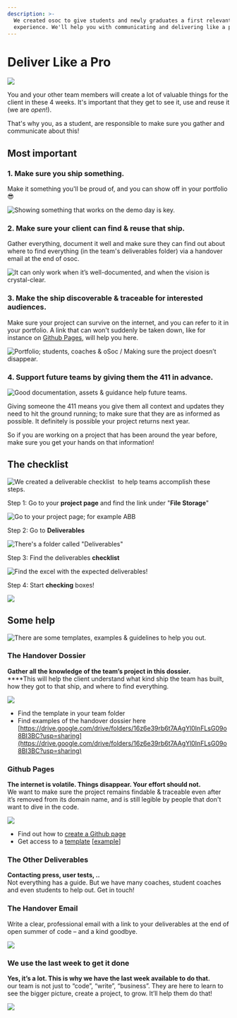 ```yaml
---
description: >-
  We created osoc to give students and newly graduates a first relevant work
  experience. We'll help you with communicating and delivering like a pro.
---
```


# Deliver Like a Pro

![](<../../.gitbook/assets/Screenshot 2020-06-30 at 22.26.27.png>)

You and your other team members will create a lot of valuable things for the client in these 4 weeks. It's important that they get to see it, use and reuse it (we are _open_!).

That's why you, as a student, are responsible to make sure you gather and communicate about this!

## Most important

### 1. Make sure you ship something.

Make it something you'll be proud of, and you can show off in your portfolio 😎

![Showing something that works on the demo day is key.](<../../.gitbook/assets/Screenshot 2020-06-30 at 22.27.13 (1).png>)

### 2. Make sure your client can find & reuse that ship.

Gather everything, document it well and make sure they can find out about where to find everything (in the team's deliverables folder) via a handover email at the end of osoc.

![It can only work when it’s well-documented, and when the vision is crystal-clear.](<../../.gitbook/assets/Screenshot 2020-06-30 at 22.27.23.png>)

### 3. Make the ship discoverable & traceable for interested audiences.

Make sure your project can survive on the internet, and you can refer to it in your portfolio. A link that can won't suddenly be taken down, like for instance on [Github Pages](publishing-a-github-page.md), will help you here.

![Portfolio; students, coaches & oSoc / Making sure the project doesn’t disappear.](<../../.gitbook/assets/Screenshot 2020-06-30 at 22.27.31.png>)

### 4. Support future teams by giving them the 411 in advance.

![Good documentation, assets & guidance help future teams.](<../../.gitbook/assets/Screenshot 2020-06-30 at 22.27.37.png>)

Giving someone the 411 means you give them all context and updates they need to hit the ground running; to make sure that they are as informed as possible. It definitely is possible your project returns next year.

So if you are working on a project that has been around the year before, make sure you get your hands on that information!

## The checklist

![We created a deliverable checklist  to help teams accomplish these steps. ](<../../.gitbook/assets/Screenshot 2020-06-30 at 22.31.43.png>)

Step 1: Go to your **project page** and find the link under "**File Storage**"

![Go to your project page; for example ABB](<../../.gitbook/assets/Screenshot 2021-07-05 at 00.34.06.png>)

Step 2: Go to **Deliverables**

![There's a folder called "Deliverables"](<../../.gitbook/assets/Screenshot 2021-07-05 at 00.34.25.png>)

Step 3: Find the deliverables **checklist**

![Find the excel with the expected deliverables!](<../../.gitbook/assets/Screenshot 2021-07-05 at 00.34.54.png>)

Step 4: Start **checking** boxes!

![](<../../.gitbook/assets/Screenshot 2020-07-25 at 22.45.54.png>)

## Some help

![There are some templates, examples & guidelines to help you out.](<../../.gitbook/assets/Screenshot 2020-06-30 at 22.41.46.png>)

### The Handover Dossier

**Gather all the knowledge of the team’s project in this dossier.**\
****This will help the client understand what kind ship the team has built, how they got to that ship, and where to find everything.

![](<../../.gitbook/assets/Screenshot 2020-06-30 at 22.41.05.png>)

* Find the template in your team folder
* Find examples of the handover dossier here [https://drive.google.com/drive/folders/16z6e39rb6t7AAgYl0InFLsG09o8BI3BC?usp=sharing](https://drive.google.com/drive/folders/16z6e39rb6t7AAgYl0InFLsG09o8BI3BC?usp=sharing)

### Github Pages

**The internet is volatile. Things disappear. Your effort should not.**\
We want to make sure the project remains findable & traceable even after it’s removed from its domain name, and is still legible by people that don't want to dive in the code.

![](<../../.gitbook/assets/Screenshot 2020-06-30 at 22.55.58.png>)

* Find out how to [create a Github page](publishing-a-github-page.md)
* Get access to a [template](publishing-a-github-page.md#picking-a-template) \[[example](https://osoc20.github.io/gh-pages/)]

### The Other Deliverables

**Contacting press, user tests, ..**\
Not everything has a guide. But we have many coaches, student coaches and even students to help out. Get in touch!

### The Handover Email

Write a clear, professional email with a link to your deliverables at the end of open summer of code – and a kind goodbye.

![](<../../.gitbook/assets/Screenshot 2020-06-30 at 23.24.00.png>)

### We use the last week to get it done

**Yes, it’s a lot. This is why we have the last week available to do that.** \
our team is not just to “code”, “write”, “business”. They are here to learn to see the bigger picture, create a project, to grow. It’ll help them do that!

![](<../../.gitbook/assets/Screenshot 2020-06-30 at 22.40.31.png>)
